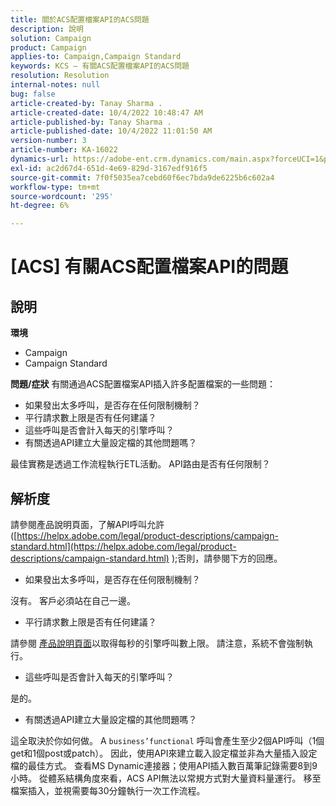 ```yaml
---
title: 關於ACS配置檔案API的ACS問題
description: 說明
solution: Campaign
product: Campaign
applies-to: Campaign,Campaign Standard
keywords: KCS — 有關ACS配置檔案API的ACS問題
resolution: Resolution
internal-notes: null
bug: false
article-created-by: Tanay Sharma .
article-created-date: 10/4/2022 10:48:47 AM
article-published-by: Tanay Sharma .
article-published-date: 10/4/2022 11:01:50 AM
version-number: 3
article-number: KA-16022
dynamics-url: https://adobe-ent.crm.dynamics.com/main.aspx?forceUCI=1&pagetype=entityrecord&etn=knowledgearticle&id=c2ea181f-d243-ed11-bba2-0022480868ff
exl-id: ac2d67d4-651d-4e69-829d-3167edf916f5
source-git-commit: 7f0f5035ea7cebd60f6ec7bda9de6225b6c602a4
workflow-type: tm+mt
source-wordcount: '295'
ht-degree: 6%

---
```


# [ACS] 有關ACS配置檔案API的問題

## 說明

<b>環境</b>
- Campaign
- Campaign Standard



<b>問題/症狀</b>
有關通過ACS配置檔案API插入許多配置檔案的一些問題：

- 如果發出太多呼叫，是否存在任何限制機制？
- 平行請求數上限是否有任何建議？
- 這些呼叫是否會計入每天的引擎呼叫？
- 有關透過API建立大量設定檔的其他問題嗎？


最佳實務是透過工作流程執行ETL活動。 API路由是否有任何限制？


## 解析度


請參閱產品說明頁面，了解API呼叫允許([https://helpx.adobe.com/legal/product-descriptions/campaign-standard.html](https://helpx.adobe.com/legal/product-descriptions/campaign-standard.html) );否則，請參閱下方的回應。



- 如果發出太多呼叫，是否存在任何限制機制？


沒有。 客戶必須站在自己一邊。

- 平行請求數上限是否有任何建議？


請參閱 [產品說明頁面](https://helpx.adobe.com/legal/product-descriptions/campaign-standard.html#)以取得每秒的引擎呼叫數上限。 請注意，系統不會強制執行。

- 這些呼叫是否會計入每天的引擎呼叫？


是的。

- 有關透過API建立大量設定檔的其他問題嗎？


這全取決於你如何做。 A `business’functional` 呼叫會產生至少2個API呼叫（1個get和1個post或patch）。 因此，使用API來建立載入設定檔並非為大量插入設定檔的最佳方式。 查看MS Dynamic連接器；使用API插入數百萬筆記錄需要8到9小時。 從體系結構角度來看，ACS API無法以常規方式對大量資料量運行。 移至檔案插入，並視需要每30分鐘執行一次工作流程。
